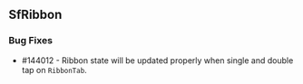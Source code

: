 ## SfRibbon

### Bug Fixes

* \#144012 - Ribbon state will be updated properly when single and double tap on `RibbonTab`.